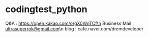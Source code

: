 # codingtest_python
Q&A : https://open.kakao.com/o/gX0WnTCf\n
Business Mail : ultrasuperrok@gmail.com\n
blog : cafe.naver.com/dremdeveloper
